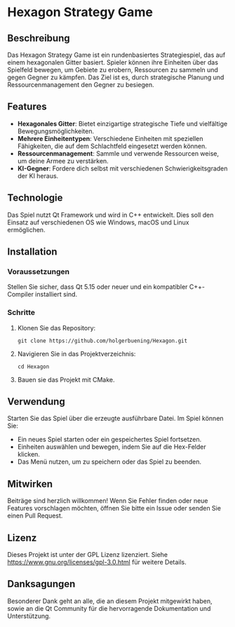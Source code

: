 # Hexagon Strategy Game

## Beschreibung

Das Hexagon Strategy Game ist ein rundenbasiertes Strategiespiel, das auf einem hexagonalen Gitter basiert. Spieler können ihre Einheiten über das Spielfeld bewegen, um Gebiete zu erobern, Ressourcen zu sammeln und gegen Gegner zu kämpfen. Das Ziel ist es, durch strategische Planung und Ressourcenmanagement den Gegner zu besiegen.

## Features

- **Hexagonales Gitter**: Bietet einzigartige strategische Tiefe und vielfältige Bewegungsmöglichkeiten.
- **Mehrere Einheitentypen**: Verschiedene Einheiten mit speziellen Fähigkeiten, die auf dem Schlachtfeld eingesetzt werden können.
- **Ressourcenmanagement**: Sammle und verwende Ressourcen weise, um deine Armee zu verstärken.
- **KI-Gegner**: Fordere dich selbst mit verschiedenen Schwierigkeitsgraden der KI heraus.

## Technologie

Das Spiel nutzt Qt Framework und wird in C++ entwickelt. Dies soll den Einsatz auf verschiedenen OS wie Windows, macOS und Linux ermöglichen.

## Installation

### Voraussetzungen

Stellen Sie sicher, dass Qt 5.15 oder neuer und ein kompatibler C++-Compiler installiert sind. 

### Schritte

1. Klonen Sie das Repository:
   ```
   git clone https://github.com/holgerbuening/Hexagon.git
   ```
2. Navigieren Sie in das Projektverzeichnis:
   ```
   cd Hexagon
   ```
3. Bauen sie das Projekt mit CMake.

## Verwendung

Starten Sie das Spiel über die erzeugte ausführbare Datei. Im Spiel können Sie:

- Ein neues Spiel starten oder ein gespeichertes Spiel fortsetzen.
- Einheiten auswählen und bewegen, indem Sie auf die Hex-Felder klicken.
- Das Menü nutzen, um zu speichern oder das Spiel zu beenden.

## Mitwirken

Beiträge sind herzlich willkommen! Wenn Sie Fehler finden oder neue Features vorschlagen möchten, öffnen Sie bitte ein Issue oder senden Sie einen Pull Request.

## Lizenz

Dieses Projekt ist unter der GPL Lizenz lizenziert. Siehe https://www.gnu.org/licenses/gpl-3.0.html für weitere Details.

## Danksagungen

Besonderer Dank geht an alle, die an diesem Projekt mitgewirkt haben, sowie an die Qt Community für die hervorragende Dokumentation und Unterstützung.
